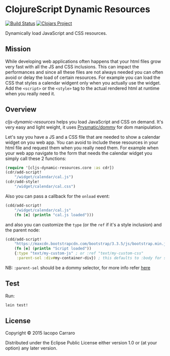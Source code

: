 # ClojureScript Dynamic Resources
[![Build Status](https://travis-ci.org/bago2k4/cljs-dynamic-resources.svg?branch=master)](https://travis-ci.org/bago2k4/cljs-dynamic-resources)
[![Clojars Project](http://clojars.org/org.clojure.bago/cljs-dynamic-resources/latest-version.svg)](http://clojars.org/org.clojure.bago/cljs-dynamic-resources)

Dynamically load JavaScript and CSS resources.

## Mission

While developing web applications often happens that your html files grow very fast with all the JS and CSS inclusions.
This can impact the performances and since all these files are not always needed you can often avoid or delay the load of certain resources.
For example you can load the CSS that styles a calendar widgent only when you actually use the widget.
Add the `<script>` or the `<style>` tag to the actual rendered html at runtime when you really need it.

## Overview

*cljs-dynamic-resources* helps you load JavaScript and CSS on demand. It's very easy and light weight, it uses [Prysmatic/dommy](https://github.com/Prismatic/dommy) for dom manipulation.

Let's say you have a JS and a CSS file that are needed to show a calendar widget on you web app.
You can avoid to include these resources in your html file and request them when you really need them.
For example when your web app navigate to the form that needs the calendar widget you simply call these 2 functions:

```clojure
(require '[cljs-dynamic-resources.core :as cdr])
(cdr/add-script!
    "/widget/calendar/cal.js")
(cdr/add-style!
    "/widget/calendar/cal.css")
```

Also you can pass a callback for the `onload` event:

```clojure
(cdd/add-script!
    "/widget/calendar/cal.js"
    (fn [e] (println "cal.js loaded")))
```

and also you can customize the `type` (or the `ref` if it's a style inclusion) and the parent node:

```clojure
(cdd/add-script!
    "https://maxcdn.bootstrapcdn.com/bootstrap/3.3.5/js/bootstrap.min.js"
    (fn [e] (println "Script loaded"))
    {:type "text/my-custom-js" ; or :ref "text/my-custom-css"
     :parent-sel :div#my-container-div}) ; this defaults to :body for scripts and to :head for styles
```

NB: `:parent-sel` should be a dommy selector, for more info refer [here](https://github.com/Prismatic/dommy)

## Test

Run:

```clojure
lein test!
```

## License

Copyright © 2015 Iacopo Carraro

Distributed under the Eclipse Public License either version 1.0 or (at your option) any later version.
